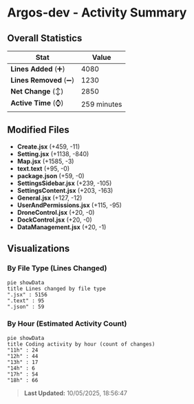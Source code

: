 # Argos-dev - Activity Summary 

## Overall Statistics

| Stat                   | Value                                                             |
| ---------------------- | ----------------------------------------------------------------- |
| **Lines Added** (➕)   | 4080                                          |
| **Lines Removed** (➖) | 1230                                        |
| **Net Change** (↕)    | 2850                |
| **Active Time** (⌚)   | 259 minutes |


## Modified Files
- **Create.jsx** (+459, -11)
- **Setting.jsx** (+1138, -840)
- **Map.jsx** (+1585, -3)
- **text.text** (+95, -0)
- **package.json** (+59, -0)
- **SettingsSidebar.jsx** (+239, -105)
- **SettingsContent.jsx** (+203, -163)
- **General.jsx** (+127, -12)
- **UserAndPermissions.jsx** (+115, -95)
- **DroneControl.jsx** (+20, -0)
- **DockControl.jsx** (+20, -0)
- **DataManagement.jsx** (+20, -1)

## Visualizations

### By File Type (Lines Changed)

```mermaid
pie showData
title Lines changed by file type
".jsx" : 5156
".text" : 95
".json" : 59
```

### By Hour (Estimated Activity Count)

```mermaid
pie showData
title Coding activity by hour (count of changes)
"11h" : 24
"12h" : 44
"13h" : 17
"14h" : 6
"17h" : 54
"18h" : 66
```


> **Last Updated:** 10/05/2025, 18:56:47
